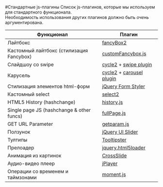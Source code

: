 #Стандартные js-плагины
Список js-плагинов, которые мы используем для стандартного функционала.  
Необходимость использования других плагинов должно быть _очень_ аргументирована.

Функционал | Плагин
--- | ---
Лайтбокс | [fancyBox2](https://github.com/fancyapps/fancyBox)
Кастомный лайтбокс (стилизация Fancybox) | [customFancybox.js](https://gist.github.com/delka/34085666749ed480b27a)
Слайдшоу со swipe | [cycle2](https://github.com/malsup/cycle2) + [swipe plugin](http://jquery.malsup.com/cycle2/download/)
Карусель | [cycle2](https://github.com/malsup/cycle2) + [carousel plugin](http://jquery.malsup.com/cycle2/download/)
Стилизация элементов html-форм | [jQuery Form Styler](https://github.com/Dimox/jQueryFormStyler)
Кастомный select | [select2](https://github.com/ivaynberg/select2)
HTML5 History (hashchange) | [history.js](https://github.com/browserstate/history.js/blob/master/scripts/bundled/html4%2Bhtml5/jquery.history.js)
Single page JS (hashchange & other funcs) | [fullPage.js](https://github.com/alvarotrigo/fullPage.js)
GET URL Parameter | [getparam.js](https://gist.github.com/varemenos/2531765)
Ползунок  | [jQuery UI Slider](http://jqueryui.com/slider/)
Тултипы   | [Tooltipster](http://iamceege.github.io/tooltipster/)
Прелоадер | [jquery.html5loader](https://github.com/GianlucaGuarini/jquery.html5loader)
Анимация из картинок | [CrossSlide](https://github.com/tobia/CrossSlide)
Аудио-видео плеер | [jPlayer](http://www.jplayer.org/)
Операции со временем и таймзонами | [moment.js](http://momentjs.com/)